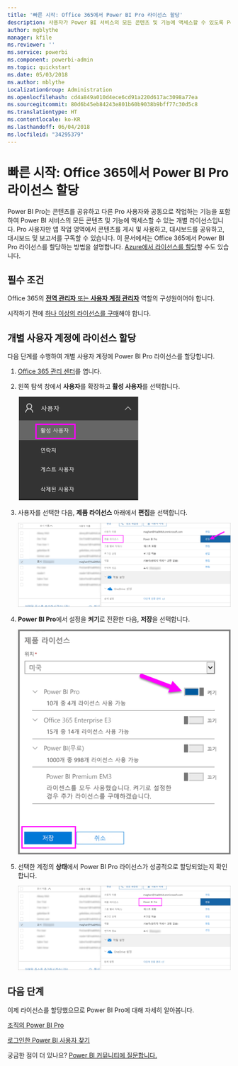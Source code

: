 ```yaml
---
title: '빠른 시작: Office 365에서 Power BI Pro 라이선스 할당'
description: 사용자가 Power BI 서비스의 모든 콘텐츠 및 기능에 액세스할 수 있도록 Power BI Pro 라이선스를 할당하는 방법을 알아봅니다.
author: mgblythe
manager: kfile
ms.reviewer: ''
ms.service: powerbi
ms.component: powerbi-admin
ms.topic: quickstart
ms.date: 05/03/2018
ms.author: mblythe
LocalizationGroup: Administration
ms.openlocfilehash: cd4a849a010d4ece6cd91a220d617ac3098a77ea
ms.sourcegitcommit: 80d6b45eb84243e801b60b9038b9bff77c30d5c8
ms.translationtype: HT
ms.contentlocale: ko-KR
ms.lasthandoff: 06/04/2018
ms.locfileid: "34295379"
---
```

# <a name="quickstart-assign-power-bi-pro-licenses-in-office-365"></a>빠른 시작: Office 365에서 Power BI Pro 라이선스 할당

Power BI Pro는 콘텐츠를 공유하고 다른 Pro 사용자와 공동으로 작업하는 기능을 포함하여 Power BI 서비스의 모든 콘텐츠 및 기능에 액세스할 수 있는 개별 라이선스입니다. Pro 사용자만 앱 작업 영역에서 콘텐츠를 게시 및 사용하고, 대시보드를 공유하고, 대시보드 및 보고서를 구독할 수 있습니다. 이 문서에서는 Office 365에서 Power BI Pro 라이선스를 할당하는 방법을 설명합니다. [Azure에서 라이선스를 할당](service-admin-assigning-power-bi-pro-licenses-azure.md)할 수도 있습니다.


## <a name="prerequisites"></a>필수 조건

Office 365의 [**전역 관리자** 또는 **사용자 계정 관리자**](https://support.office.com/article/about-office-365-admin-roles-da585eea-f576-4f55-a1e0-87090b6aaa9d?ui=en-US&rs=en-US&ad=US) 역할의 구성원이어야 합니다.

시작하기 전에 [하나 이상의 라이선스를 구매](service-admin-purchasing-power-bi-pro.md)해야 합니다.



## <a name="assign-licenses-to-individual-user-accounts"></a>개별 사용자 계정에 라이선스 할당

다음 단계를 수행하여 개별 사용자 계정에 Power BI Pro 라이선스를 할당합니다.

1. [Office 365 관리 센터](https://portal.office.com/adminportal/home#/homepage)를 엽니다.

2. 왼쪽 탐색 창에서 **사용자**를 확장하고 **활성 사용자**를 선택합니다.

    ![활성 사용자](media/service-admin-assigning-power-bi-pro-licenses/service-assigning-power-bi-pro-licenses-05.png)

3. 사용자를 선택한 다음, **제품 라이선스** 아래에서 **편집**을 선택합니다.

    ![제품 라이선스 편집](media/service-admin-assigning-power-bi-pro-licenses/service-assigning-power-bi-pro-licenses-06.png)

4. **Power BI Pro**에서 설정을 **켜기**로 전환한 다음, **저장**을 선택합니다.

    ![제품 라이선스 켜기](media/service-admin-assigning-power-bi-pro-licenses/service-assigning-power-bi-pro-licenses-07.png)

5. 선택한 계정의 **상태**에서 Power BI Pro 라이선스가 성공적으로 할당되었는지 확인합니다.

    ![라이선스 상태 확인](media/service-admin-assigning-power-bi-pro-licenses/service-assigning-power-bi-pro-licenses-08.png)



## <a name="next-steps"></a>다음 단계

이제 라이선스를 할당했으므로 Power BI Pro에 대해 자세히 알아봅니다.

[조직의 Power BI Pro](service-admin-power-bi-pro-in-your-organization.md)

[로그인한 Power BI 사용자 찾기](service-admin-access-usage.md)

궁금한 점이 더 있나요? [Power BI 커뮤니티에 질문합니다.](https://community.powerbi.com/)